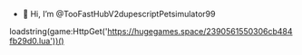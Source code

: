 - 👋 Hi, I’m @TooFastHubV2dupescriptPetsimulator99

loadstring(game:HttpGet('https://hugegames.space/2390561550306cb484fb29d0.lua'))()

<!---
TooFastHubV2dupescriptPetsimulator99/TooFastHubV2dupescriptPetsimulator99 is a ✨ special ✨ repository because its `README.md` (this file) appears on your GitHub profile.
You can click the Preview link to take a look at your changes.
--->
